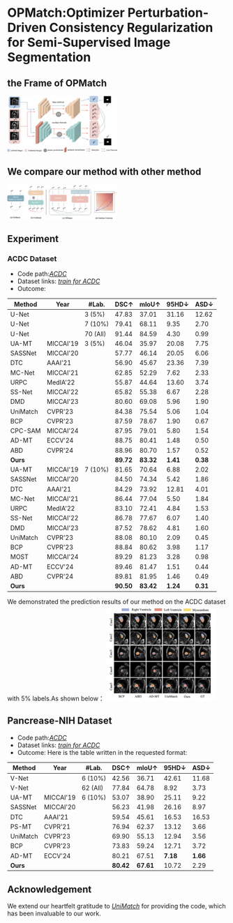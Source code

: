# OPMatch:Optimizer Perturbation-Driven Consistency Regularization for Semi-Supervised Image Segmentation



## the Frame of OPMatch

<img src="./fig/frame.png" alt="avatar" style="width: 50%; height: auto;">


## We compare our method with other method

<img src="./fig/com.png" alt="avatar" style="width: 50%; height: auto;">


## Experiment


### ACDC Dataset
- Code path:*[ACDC](https://github.com/HiLab-git/SSL4MIS/tree/master/data/ACDC)*
- Dataset links: *[train for ACDC](https://github.com/HiLab-git/SSL4MIS/tree/master/data/ACDC)*
- Outcome:

| Method       | Year       | \#Lab.  | DSC↑     | mIoU↑   | 95HD↓   | ASD↓    |
|--------------|------------|----------|----------|---------|---------|---------|
| U-Net        |            | 3 (5%)   | 47.83    | 37.01   | 31.16   | 12.62   |
| U-Net        |            | 7 (10%)  | 79.41    | 68.11   | 9.35    | 2.70    |
| U-Net        |            | 70 (All) | 91.44    | 84.59   | 4.30    | 0.99    |
| UA-MT        | MICCAI'19  | 3 (5%)   | 46.04    | 35.97   | 20.08   | 7.75    |
| SASSNet      | MICCAI'20  |          | 57.77    | 46.14   | 20.05   | 6.06    |
| DTC          | AAAI'21    |          | 56.90    | 45.67   | 23.36   | 7.39    |
| MC-Net       | MICCAI'21  |          | 62.85    | 52.29   | 7.62    | 2.33    |
| URPC         | MedIA'22   |          | 55.87    | 44.64   | 13.60   | 3.74    |
| SS-Net       | MICCAI'22  |          | 65.82    | 55.38   | 6.67    | 2.28    |
| DMD          | MICCAI'23  |          | 80.60    | 69.08   | 5.96    | 1.90    |
| UniMatch     | CVPR'23    |          | 84.38    | 75.54   | 5.06    | 1.04    |
| BCP          | CVPR'23    |          | 87.59    | 78.67   | 1.90    | 0.67    |
| CPC-SAM      | MICCAI'24  |          | 87.95    | 79.01   | 5.80    | 1.54    |
| AD-MT        | ECCV'24    |          | 88.75    | 80.41   | 1.48    | 0.50    |
| ABD          | CVPR'24    |          | 88.96    | 80.70   | 1.57    | 0.52    |
| **Ours**     |            |          | **89.72**| **83.32**| **1.41**| **0.38**|
| UA-MT        | MICCAI'19  | 7 (10%)  | 81.65    | 70.64   | 6.88    | 2.02    |
| SASSNet      | MICCAI'20  |          | 84.50    | 74.34   | 5.42    | 1.86    |
| DTC          | AAAI'21    |          | 84.29    | 73.92   | 12.81   | 4.01    |
| MC-Net       | MICCAI'21  |          | 86.44    | 77.04   | 5.50    | 1.84    |
| URPC         | MedIA'22   |          | 83.10    | 72.41   | 4.84    | 1.53    |
| SS-Net       | MICCAI'22  |          | 86.78    | 77.67   | 6.07    | 1.40    |
| DMD          | MICCAI'23  |          | 87.52    | 78.62   | 4.81    | 1.60    |
| UniMatch     | CVPR'23    |          | 88.08    | 80.10   | 2.09    | 0.45    |
| BCP          | CVPR'23    |          | 88.84    | 80.62   | 3.98    | 1.17    |
| MOST         | MICCAI'24  |          | 89.29    | 81.23   | 3.28    | 0.98    |
| AD-MT        | ECCV'24    |          | 89.46    | 81.47   | 1.51    | 0.44    |
| ABD          | CVPR'24    |          | 89.81    | 81.95   | 1.46    | 0.49    |
| **Ours**     |            |          | **90.50**    | **83.42**   | **1.24**    | **0.31**|

We demonstrated the prediction results of our method on the ACDC dataset with 5% labels.As shown below：
<img src="./fig/out.png" alt="avatar" style="width: 50%; height: auto;">


## Pancrease-NIH Dataset
- Code path:*[ACDC](https://github.com/HiLab-git/SSL4MIS/tree/master/data/ACDC)*
- Dataset links: *[train for ACDC](https://github.com/HiLab-git/SSL4MIS/tree/master/data/ACDC)*
- Outcome:
Here is the table written in the requested format:

| Method       | Year       | \#Lab.  | DSC↑     | mIoU↑   | 95HD↓   | ASD↓    |
|--------------|------------|----------|----------|---------|---------|---------|
| V-Net        |            | 6 (10%)  | 42.56    | 36.71   | 42.61   | 11.68   |
| V-Net        |            | 62 (All) | 77.84    | 64.78   | 8.92    | 3.73    |
| UA-MT        | MICCAI'19  | 6 (10%)  | 53.07    | 38.90   | 25.11   | 9.22    |
| SASSNet      | MICCAI'20  |          | 56.23    | 41.98   | 26.16   | 8.97    |
| DTC          | AAAI'21    |          | 59.54    | 45.61   | 16.53   | 16.53   |
| PS-MT        | CVPR'21    |          | 76.94    | 62.37   | 13.12   | 3.66    |
| UniMatch     | CVPR'23    |          | 69.90    | 55.13   | 12.94   | 3.56    |
| BCP          | CVPR'23    |          | 73.83    | 59.24   | 12.71   | 3.72    |
| AD-MT        | ECCV'24    |          | 80.21    | 67.51   | **7.18**| **1.66**|
| **Ours**     |            |          | **80.42**| **67.61**| 10.72   | 2.29    |




## Acknowledgement
We extend our heartfelt gratitude to *[UniMatch](https://github.com/LiheYoung/UniMatch/blob/main/unimatch.py)* for providing the code, which has been invaluable to our work.








